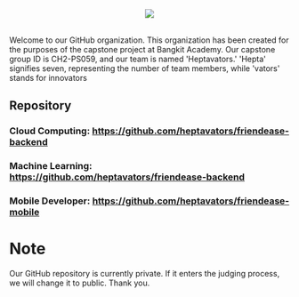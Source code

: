 <div align="center">
<img src="https://i.pinimg.com/originals/66/1b/2a/661b2a417570e9dbb7878ed2844ab124.gif" >  
</div>

<br>



Welcome to our GitHub organization. This organization has been created for the purposes of the capstone project at Bangkit Academy. Our capstone group ID is CH2-PS059, and our team is named 'Heptavators.' 'Hepta' signifies seven, representing the number of team members, while 'vators' stands for innovators

## Repository
### Cloud Computing: https://github.com/heptavators/friendease-backend
### Machine Learning: https://github.com/heptavators/friendease-backend
### Mobile Developer: https://github.com/heptavators/friendease-mobile

# Note
Our GitHub repository is currently private. If it enters the judging process, we will change it to public. Thank you.